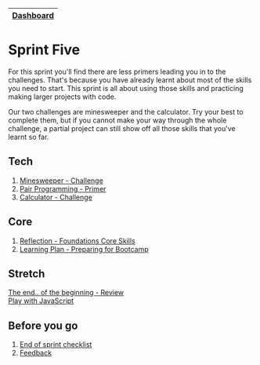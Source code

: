[Dashboard](../README.md)|
---|

# Sprint Five

For this sprint you'll find there are less primers leading you in to the challenges. That's because you have already learnt about most of the skills you need to start. This sprint is all about using those skills and practicing making larger projects with code.

Our two challenges are minesweeper and the calculator. Try your best to complete them, but if you cannot make your way through the whole challenge, a partial project can still show off all those skills that you've learnt so far.

## Tech

1. [Minesweeper - Challenge](js-minesweeper.md)
2. [Pair Programming - Primer](pair-programming.md)
3. [Calculator - Challenge](js-calculator.md)

## Core 

1. [Reflection - Foundations Core Skills](core-sprint5-reflection.md)
2. [Learning Plan - Preparing for Bootcamp](core-learning-plans.md)


## Stretch
[The end.. of the beginning - Review](the-beginning.md)\
[Play with JavaScript](play-with-js.md)


## Before you go
1. [End of sprint checklist](end-of-sprint-5-checklist.md) 
2. [Feedback](../resources/final-feedback.md) 
